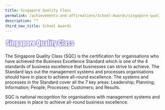 ```yaml
---
title: Singapore Quality Class
permalink: /achievements-and-affirmations/School-Awards/singapore-quality-class/
description: ""
third_nav_title: School Awards
---
```

<img src="/images/Singapore%20Quality%20Class.png" 
     style="width:45%">


The Singapore Quality Class (SQC) is the certification for organisations who have achieved the Business Excellence Standard which is one of the 4 standards of business excellence that businesses can strive to achieve. The Standard lays out the management systems and processes organisations should have in place to achieve all-round excellence. The systems and processes in the Standard cover all the 7 key areas: Leadership; Planning; Information; People; Processes; Customers; and Results.

  

SQC is national recognition for organisations with management systems and processes in place to achieve all-round business excellence.
